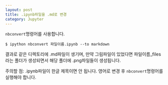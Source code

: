 ```yaml
---
layout: post
title: .ipynb파일을 .md로 변경
category: Jupyter
---
```


`nbconvert`명령어를 사용합니다.

```
$ ipython nbconvert 파일이름.ipynb --to markdown
```

결과로 같은 디렉토리에 .md파일이 생기며, 만약 그림파일이 있었다면 파일이름_files라는 폴더가 생성되면서 해당 폴더에 .png파일들이 생성됩니다.

주의할 점: .ipynb파일이 한글 제목이면 안 됩니다. 영어로 변경 후 `nbconvert`명령어를 실행해야 합니다.
